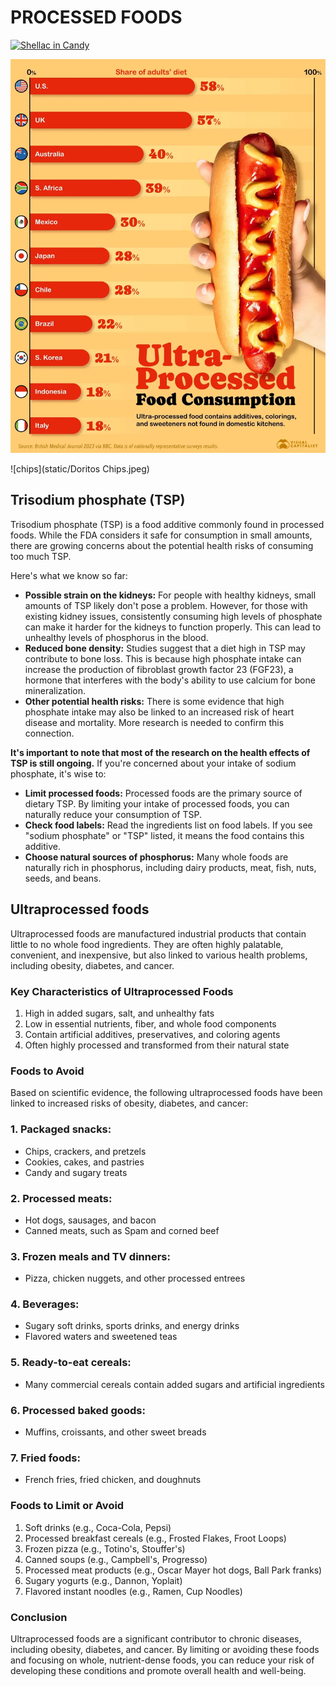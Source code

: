 # PROCESSED FOODS

[![Shellac in Candy](https://img.youtube.com/vi/iEkKwOWZS_E/0.jpg)](https://www.youtube.com/watch?v=iEkKwOWZS_E)

![ultra](static/ultra%20processed%20foods%20countries.png)

![chips](static/Doritos Chips.jpeg)

## Trisodium phosphate (TSP)

Trisodium phosphate (TSP) is a food additive commonly found in processed foods. While the FDA considers it safe for consumption in small amounts, there are growing concerns about the potential health risks of consuming too much TSP.

Here's what we know so far:

- **Possible strain on the kidneys:** For people with healthy kidneys, small amounts of TSP likely don't pose a problem. However, for those with existing kidney issues, consistently consuming high levels of phosphate can make it harder for the kidneys to function properly. This can lead to unhealthy levels of phosphorus in the blood.
- **Reduced bone density:** Studies suggest that a diet high in TSP may contribute to bone loss. This is because high phosphate intake can increase the production of fibroblast growth factor 23 (FGF23), a hormone that interferes with the body's ability to use calcium for bone mineralization.
- **Other potential health risks:** There is some evidence that high phosphate intake may also be linked to an increased risk of heart disease and mortality. More research is needed to confirm this connection.

**It's important to note that most of the research on the health effects of TSP is still ongoing.** If you're concerned about your intake of sodium phosphate, it's wise to:

- **Limit processed foods:** Processed foods are the primary source of dietary TSP. By limiting your intake of processed foods, you can naturally reduce your consumption of TSP.
- **Check food labels:** Read the ingredients list on food labels. If you see "sodium phosphate" or "TSP" listed, it means the food contains this additive.
- **Choose natural sources of phosphorus:** Many whole foods are naturally rich in phosphorus, including dairy products, meat, fish, nuts, seeds, and beans.

## Ultraprocessed foods

Ultraprocessed foods are manufactured industrial products that contain little to no whole food ingredients. They are often highly palatable, convenient, and inexpensive, but also linked to various health problems, including obesity, diabetes, and cancer.

### Key Characteristics of Ultraprocessed Foods

1. High in added sugars, salt, and unhealthy fats
2. Low in essential nutrients, fiber, and whole food components
3. Contain artificial additives, preservatives, and coloring agents
4. Often highly processed and transformed from their natural state

### Foods to Avoid

Based on scientific evidence, the following ultraprocessed foods have been linked to increased risks of obesity, diabetes, and cancer:

### 1. **Packaged snacks**:

- Chips, crackers, and pretzels
- Cookies, cakes, and pastries
- Candy and sugary treats

### 2. **Processed meats**:

- Hot dogs, sausages, and bacon
- Canned meats, such as Spam and corned beef

### 3. **Frozen meals and TV dinners**:

- Pizza, chicken nuggets, and other processed entrees

### 4. **Beverages**:

- Sugary soft drinks, sports drinks, and energy drinks
- Flavored waters and sweetened teas

### 5. **Ready-to-eat cereals**:

- Many commercial cereals contain added sugars and artificial ingredients

### 6. **Processed baked goods**:

- Muffins, croissants, and other sweet breads

### 7. **Fried foods**:

- French fries, fried chicken, and doughnuts

### Foods to Limit or Avoid

1. Soft drinks (e.g., Coca-Cola, Pepsi)
2. Processed breakfast cereals (e.g., Frosted Flakes, Froot Loops)
3. Frozen pizza (e.g., Totino's, Stouffer's)
4. Canned soups (e.g., Campbell's, Progresso)
5. Processed meat products (e.g., Oscar Mayer hot dogs, Ball Park franks)
6. Sugary yogurts (e.g., Dannon, Yoplait)
7. Flavored instant noodles (e.g., Ramen, Cup Noodles)

### Conclusion

Ultraprocessed foods are a significant contributor to chronic diseases, including obesity, diabetes, and cancer. By limiting or avoiding these foods and focusing on whole, nutrient-dense foods, you can reduce your risk of developing these conditions and promote overall health and well-being.
